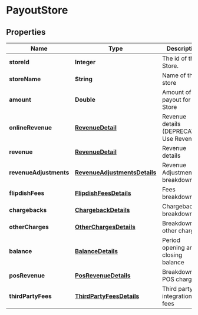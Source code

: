 
# PayoutStore

## Properties
Name | Type | Description | Notes
------------ | ------------- | ------------- | -------------
**storeId** | **Integer** | The id of the Store. |  [optional]
**storeName** | **String** | Name of the store |  [optional]
**amount** | **Double** | Amount of the payout for this Store |  [optional]
**onlineRevenue** | [**RevenueDetail**](RevenueDetail.md) | Revenue details (DEPRECATED: Use Revenue) |  [optional]
**revenue** | [**RevenueDetail**](RevenueDetail.md) | Revenue details |  [optional]
**revenueAdjustments** | [**RevenueAdjustmentsDetails**](RevenueAdjustmentsDetails.md) | Revenue Adjustments breakdown |  [optional]
**flipdishFees** | [**FlipdishFeesDetails**](FlipdishFeesDetails.md) | Fees breakdown |  [optional]
**chargebacks** | [**ChargebackDetails**](ChargebackDetails.md) | Chargebacks breakdown |  [optional]
**otherCharges** | [**OtherChargesDetails**](OtherChargesDetails.md) | Breakdown of other charges |  [optional]
**balance** | [**BalanceDetails**](BalanceDetails.md) | Period opening and closing balance |  [optional]
**posRevenue** | [**PosRevenueDetails**](PosRevenueDetails.md) | Breakdown of POS charges |  [optional]
**thirdPartyFees** | [**ThirdPartyFeesDetails**](ThirdPartyFeesDetails.md) | Third party integration fees |  [optional]




